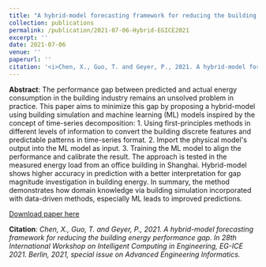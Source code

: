 ```yaml
---
title: "A hybrid-model forecasting framework for reducing the building energy performance gap"
collection: publications
permalink: /publication/2021-07-06-Hybrid-EGICE2021
excerpt: ''
date: 2021-07-06
venue: ''
paperurl: ''
citation: '<i>Chen, X., Guo, T. and Geyer, P., 2021. A hybrid-model forecasting framework for reducing the building energy performance gap. In 28th International Workshop on Intelligent Computing in Engineering, EG-ICE 2021. Berlin, 2021, special issue on Advanced Engineering Informatics.</i>'
---
```


**Abstract**: The performance gap between predicted and actual energy consumption in the building industry remains an unsolved problem in practice. This paper aims to minimize this gap by proposing a hybrid-model using building simulation and machine learning (ML) models inspired by the concept of time-series decomposition: 1. Using first-principles methods in different levels of information to convert the building discrete features and predictable patterns in time-series format. 2. Import the physical model's output into the ML model as input. 3. Training the ML model to align the performance and calibrate the result. The approach is tested in the measured energy load from an office building in Shanghai. Hybrid-model shows higher accuracy in prediction with a better interpretation for gap magnitude investigation in building energy. In summary, the method demonstrates how domain knowledge via building simulation incorporated with data-driven methods, especially ML leads to improved predictions.

[Download paper here](https://www.researchgate.net/publication/353463583_A_hybrid-model_time-series_forecasting_approach_for_reducing_the_building_energy_performance_gap)

**Citation**:<i> Chen, X., Guo, T. and Geyer, P., 2021. A hybrid-model forecasting framework for reducing the building energy performance gap. In 28th International Workshop on Intelligent Computing in Engineering, EG-ICE 2021. Berlin, 2021, special issue on Advanced Engineering Informatics.</i>